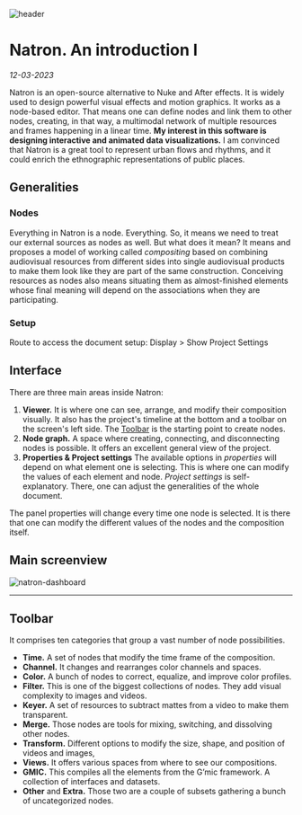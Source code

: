 ![header](https://sorrego.xyz/wp-content/uploads/2023/03/14.jpg)
# Natron. An introduction I
*12-03-2023*

Natron is an open-source alternative to Nuke and After effects. It is widely used to design powerful visual effects and motion graphics. It works as a node-based editor. That means one can define nodes and link them to other nodes, creating, in that way, a multimodal network of multiple resources and frames happening in a linear time. **My interest in this software is designing interactive and animated data visualizations.** I am convinced that Natron is a great tool to represent urban flows and rhythms, and it could enrich the ethnographic representations of public places.  

## Generalities 

### Nodes
Everything in Natron is a node. Everything. So, it means we need to treat our external sources as nodes as well. But what does it mean? It means and proposes a model of working called *compositing* based on combining audiovisual resources from different sides into single audiovisual products to make them look like they are part of the same construction. Conceiving resources as nodes also means situating them as almost-finished elements whose final meaning will depend on the associations when they are participating. 

### Setup
Route to access the document setup: Display > Show Project Settings

## Interface
There are three main areas inside Natron: 
1.	**Viewer.** It is where one can see, arrange, and modify their composition visually. It also has the project's timeline at the bottom and a toolbar on the screen's left side. The [Toolbar](#toolbar) is the starting point to create nodes. 
2.	**Node graph.** A space where creating, connecting, and disconnecting nodes is possible. It offers an excellent general view of the project. 
3.	**Properties & Project settings** The available options in *properties* will depend on what element one is selecting. This is where one can modify the values of each element and node. *Project settings* is self-explanatory. There, one can adjust the generalities of the whole document. 

The panel properties will change every time one node is selected. It is there that one can modify the different values of the nodes and the composition itself. 

## Main screenview 

![natron-dashboard]( https://sorrego.xyz/wp-content/uploads/2023/03/01-1.jpg)


---
## Toolbar
It comprises ten categories that group a vast number of node possibilities.
+ **Time.** A set of nodes that modify the time frame of the composition.
+ **Channel.** It changes and rearranges color channels and spaces.
+ **Color.** A bunch of nodes to correct, equalize, and improve color profiles.
+ **Filter.** This is one of the biggest collections of nodes. They add visual complexity to images and videos.    
+ **Keyer.** A set of resources to subtract mattes from a video to make them transparent. 
+ **Merge.** Those nodes are tools for mixing, switching, and dissolving other nodes. 
+ **Transform.** Different options to modify the size, shape, and position of videos and images,
+ **Views.** It offers various spaces from where to see our compositions.
+ **GMIC.** This compiles all the elements from the G’mic framework. A collection of interfaces and datasets. 
+ **Other** and **Extra.** Those two are a couple of subsets gathering a bunch of uncategorized nodes. 

